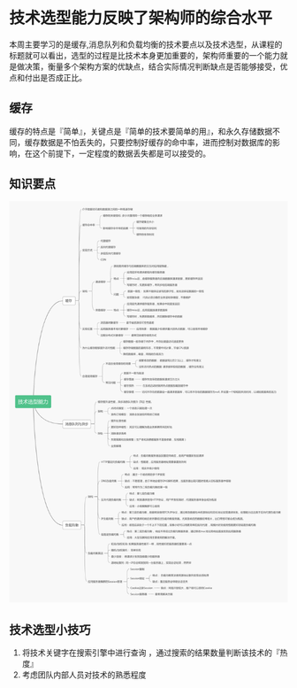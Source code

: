 # 技术选型能力反映了架构师的综合水平

本周主要学习的是缓存,消息队列和负载均衡的技术要点以及技术选型，从课程的标题就可以看出，选型的过程是比技术本身更加重要的，架构师重要的一个能力就是做决策，衡量多个架构方案的优缺点，结合实际情况判断缺点是否能够接受，优点和付出是否成正比。


## 缓存 

缓存的特点是『简单』，关键点是『简单的技术要简单的用』，和永久存储数据不同，缓存数据是不怕丢失的，只要控制好缓存的命中率，进而控制对数据库的影响，在这个前提下，一定程度的数据丢失都是可以接受的。

## 知识要点

![技术选型能力](diagrams/技术选型能力.png)


## 技术选型小技巧

1. 将技术关键字在搜索引擎中进行查询 ，通过搜索的结果数量判断该技术的『热度』
2. 考虑团队内部人员对技术的熟悉程度
